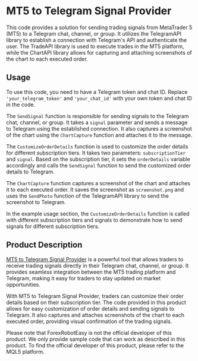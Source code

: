 # MT5 to Telegram Signal Provider

This code provides a solution for sending trading signals from MetaTrader 5 (MT5) to a Telegram chat, channel, or group. It utilizes the TelegramAPI library to establish a connection with Telegram's API and authenticate the user. The TradeAPI library is used to execute trades in the MT5 platform, while the ChartAPI library allows for capturing and attaching screenshots of the chart to each executed order.

## Usage

To use this code, you need to have a Telegram token and chat ID. Replace `'your_telegram_token'` and `'your_chat_id'` with your own token and chat ID in the code.

The `SendSignal` function is responsible for sending signals to the Telegram chat, channel, or group. It takes a `signal` parameter and sends a message to Telegram using the established connection. It also captures a screenshot of the chart using the `ChartCapture` function and attaches it to the message.

The `CustomizeOrderDetails` function is used to customize the order details for different subscription tiers. It takes two parameters: `subscriptionTier` and `signal`. Based on the subscription tier, it sets the `orderDetails` variable accordingly and calls the `SendSignal` function to send the customized order details to Telegram.

The `ChartCapture` function captures a screenshot of the chart and attaches it to each executed order. It saves the screenshot as `screenshot.png` and uses the `SendPhoto` function of the TelegramAPI library to send the screenshot to Telegram.

In the example usage section, the `CustomizeOrderDetails` function is called with different subscription tiers and signals to demonstrate how to send signals for different subscription tiers.

## Product Description

[MT5 to Telegram Signal Provider](https://forexroboteasy.com/forex-robot-review/mt5-to-telegram-signal-provider-review-download-and-real-results/) is a powerful tool that allows traders to receive trading signals directly in their Telegram chat, channel, or group. It provides seamless integration between the MT5 trading platform and Telegram, making it easy for traders to stay updated on market opportunities.

With MT5 to Telegram Signal Provider, traders can customize their order details based on their subscription tier. The code provided in this product allows for easy customization of order details and sending signals to Telegram. It also captures and attaches screenshots of the chart to each executed order, providing visual confirmation of the trading signals.

Please note that ForexRobotEasy is not the official developer of this product. We only provide sample code that can work as described in this product. To find the official developer of this product, please refer to the MQL5 platform.
